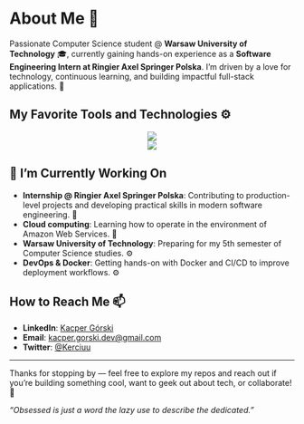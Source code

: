 # About Me 🌟

Passionate Computer Science student @ **Warsaw University of Technology** 🎓, currently gaining hands-on experience as a **Software Engineering Intern at Ringier Axel Springer Polska**. I’m driven by a love for technology, continuous learning, and building impactful full-stack applications. 🤯

## My Favorite Tools and Technologies ⚙️

<p align="center">
  <a href="https://skillicons.dev">
    <img src="https://skillicons.dev/icons?i=c,cpp,java,py,js,ts,rust,react,nodejs,nestjs" /><br>
    <img src="https://skillicons.dev/icons?i=spring,django,postgres,mongodb,redis,githubactions,git,docker,aws" />
  </a>
</p>  

## 🔭 I’m Currently Working On

* **Internship @ Ringier Axel Springer Polska**: Contributing to production-level projects and developing practical skills in modern software engineering. 🚀
* **Cloud computing**: Learning how to operate in the environment of Amazon Web Services. 🤖
* **Warsaw University of Technology**: Preparing for my 5th semester of Computer Science studies. ⚙️
* **DevOps & Docker**: Getting hands-on with Docker and CI/CD to improve deployment workflows. ⚙️

## How to Reach Me 📫

* **LinkedIn**: [Kacper Górski](https://www.linkedin.com/in/kacper-gorski-se/)
* **Email**: [kacper.gorski.dev@gmail.com](mailto:kacper.gorski.dev@gmail.com)
* **Twitter**: [@Kerciuu](https://twitter.com/Kerciuu)

---

Thanks for stopping by — feel free to explore my repos and reach out if you’re building something cool, want to geek out about tech, or collaborate! 💪

*“Obsessed is just a word the lazy use to describe the dedicated.”*
